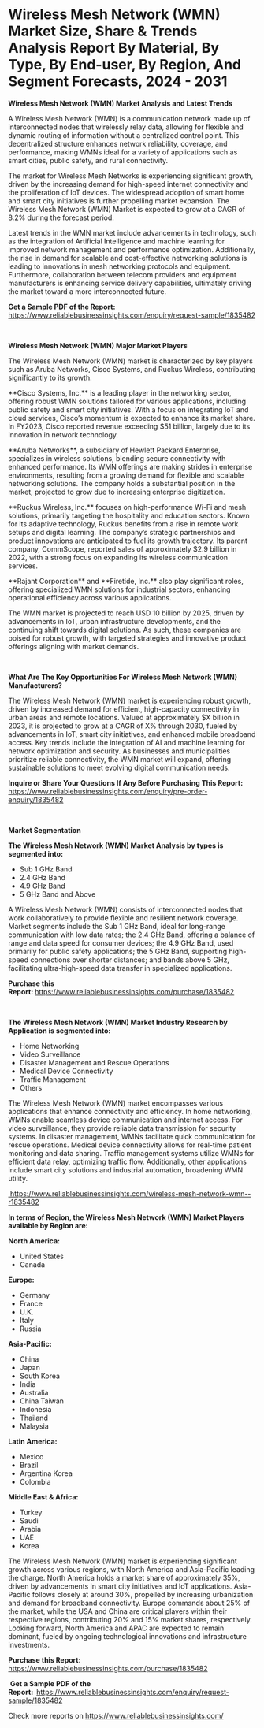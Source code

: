 <p><h1>Wireless Mesh Network (WMN) Market Size, Share & Trends Analysis Report By Material, By Type, By End-user, By Region, And Segment Forecasts, 2024 - 2031</h1></p><p><strong>Wireless Mesh Network (WMN) Market Analysis and Latest Trends</strong></p>
<p><p>A Wireless Mesh Network (WMN) is a communication network made up of interconnected nodes that wirelessly relay data, allowing for flexible and dynamic routing of information without a centralized control point. This decentralized structure enhances network reliability, coverage, and performance, making WMNs ideal for a variety of applications such as smart cities, public safety, and rural connectivity.</p><p>The market for Wireless Mesh Networks is experiencing significant growth, driven by the increasing demand for high-speed internet connectivity and the proliferation of IoT devices. The widespread adoption of smart home and smart city initiatives is further propelling market expansion. The Wireless Mesh Network (WMN) Market is expected to grow at a CAGR of 8.2% during the forecast period.</p><p>Latest trends in the WMN market include advancements in technology, such as the integration of Artificial Intelligence and machine learning for improved network management and performance optimization. Additionally, the rise in demand for scalable and cost-effective networking solutions is leading to innovations in mesh networking protocols and equipment. Furthermore, collaboration between telecom providers and equipment manufacturers is enhancing service delivery capabilities, ultimately driving the market toward a more interconnected future.</p></p>
<p><strong>Get a Sample PDF of the Report:&nbsp;</strong> <a href="https://www.reliablebusinessinsights.com/enquiry/request-sample/1835482?utm_campaign=1877&utm_medium=2&utm_source=Github&utm_content=ia&utm_term=31122024&utm_id=wireless-mesh-network-wmn">https://www.reliablebusinessinsights.com/enquiry/request-sample/1835482</a></p>
<p>&nbsp;</p>
<p><strong>Wireless Mesh Network (WMN) Major Market Players</strong></p>
<p><p>The Wireless Mesh Network (WMN) market is characterized by key players such as Aruba Networks, Cisco Systems, and Ruckus Wireless, contributing significantly to its growth. </p><p>**Cisco Systems, Inc.** is a leading player in the networking sector, offering robust WMN solutions tailored for various applications, including public safety and smart city initiatives. With a focus on integrating IoT and cloud services, Cisco’s momentum is expected to enhance its market share. In FY2023, Cisco reported revenue exceeding $51 billion, largely due to its innovation in network technology.</p><p>**Aruba Networks**, a subsidiary of Hewlett Packard Enterprise, specializes in wireless solutions, blending secure connectivity with enhanced performance. Its WMN offerings are making strides in enterprise environments, resulting from a growing demand for flexible and scalable networking solutions. The company holds a substantial position in the market, projected to grow due to increasing enterprise digitization.</p><p>**Ruckus Wireless, Inc.** focuses on high-performance Wi-Fi and mesh solutions, primarily targeting the hospitality and education sectors. Known for its adaptive technology, Ruckus benefits from a rise in remote work setups and digital learning. The company’s strategic partnerships and product innovations are anticipated to fuel its growth trajectory. Its parent company, CommScope, reported sales of approximately $2.9 billion in 2022, with a strong focus on expanding its wireless communication services.</p><p>**Rajant Corporation** and **Firetide, Inc.** also play significant roles, offering specialized WMN solutions for industrial sectors, enhancing operational efficiency across various applications. </p><p>The WMN market is projected to reach USD 10 billion by 2025, driven by advancements in IoT, urban infrastructure developments, and the continuing shift towards digital solutions. As such, these companies are poised for robust growth, with targeted strategies and innovative product offerings aligning with market demands.</p></p>
<p>&nbsp;</p>
<p><strong>What Are The Key Opportunities For Wireless Mesh Network (WMN) Manufacturers?</strong></p>
<p><p>The Wireless Mesh Network (WMN) market is experiencing robust growth, driven by increased demand for efficient, high-capacity connectivity in urban areas and remote locations. Valued at approximately $X billion in 2023, it is projected to grow at a CAGR of X% through 2030, fueled by advancements in IoT, smart city initiatives, and enhanced mobile broadband access. Key trends include the integration of AI and machine learning for network optimization and security. As businesses and municipalities prioritize reliable connectivity, the WMN market will expand, offering sustainable solutions to meet evolving digital communication needs.</p></p>
<p><strong>Inquire or Share Your Questions If Any Before Purchasing This Report:</strong> <a href="https://www.reliablebusinessinsights.com/enquiry/pre-order-enquiry/1835482?utm_campaign=1877&utm_medium=2&utm_source=Github&utm_content=ia&utm_term=31122024&utm_id=wireless-mesh-network-wmn">https://www.reliablebusinessinsights.com/enquiry/pre-order-enquiry/1835482</a></p>
<p>&nbsp;</p>
<p><strong>Market Segmentation</strong></p>
<p><strong>The Wireless Mesh Network (WMN) Market Analysis by types is segmented into:</strong></p>
<p><ul><li>Sub 1 GHz Band</li><li>2.4 GHz Band</li><li>4.9 GHz Band</li><li>5 GHz Band and Above</li></ul></p>
<p><p>A Wireless Mesh Network (WMN) consists of interconnected nodes that work collaboratively to provide flexible and resilient network coverage. Market segments include the Sub 1 GHz Band, ideal for long-range communication with low data rates; the 2.4 GHz Band, offering a balance of range and data speed for consumer devices; the 4.9 GHz Band, used primarily for public safety applications; the 5 GHz Band, supporting high-speed connections over shorter distances; and bands above 5 GHz, facilitating ultra-high-speed data transfer in specialized applications.</p></p>
<p><strong>Purchase this Report:&nbsp;</strong><a href="https://www.reliablebusinessinsights.com/purchase/1835482?utm_campaign=1877&utm_medium=2&utm_source=Github&utm_content=ia&utm_term=31122024&utm_id=wireless-mesh-network-wmn">https://www.reliablebusinessinsights.com/purchase/1835482</a></p>
<p>&nbsp;</p>
<p><strong>The Wireless Mesh Network (WMN) Market Industry Research by Application is segmented into:</strong></p>
<p><ul><li>Home Networking</li><li>Video Surveillance</li><li>Disaster Management and Rescue Operations</li><li>Medical Device Connectivity</li><li>Traffic Management</li><li>Others</li></ul></p>
<p><p>The Wireless Mesh Network (WMN) market encompasses various applications that enhance connectivity and efficiency. In home networking, WMNs enable seamless device communication and internet access. For video surveillance, they provide reliable data transmission for security systems. In disaster management, WMNs facilitate quick communication for rescue operations. Medical device connectivity allows for real-time patient monitoring and data sharing. Traffic management systems utilize WMNs for efficient data relay, optimizing traffic flow. Additionally, other applications include smart city solutions and industrial automation, broadening WMN utility.</p></p>
<p><a href="https://www.reliablebusinessinsights.com/wireless-mesh-network-wmn--r1835482?utm_campaign=1877&utm_medium=2&utm_source=Github&utm_content=ia&utm_term=31122024&utm_id=wireless-mesh-network-wmn">&nbsp;https://www.reliablebusinessinsights.com/wireless-mesh-network-wmn--r1835482</a></p>
<p><strong>In terms of Region, the Wireless Mesh Network (WMN) Market Players available by Region are:</strong></p>
<p>
    <p> <strong> North America: </strong>
        <ul>
            <li>United States</li>
            <li>Canada</li>
        </ul>
        </p> 
    <p> <strong> Europe: </strong>
        <ul>
            <li>Germany</li>
            <li>France</li>
            <li>U.K.</li>
            <li>Italy</li>
            <li>Russia</li>
        </ul>
        </p> 
    <p> <strong> Asia-Pacific: </strong>
        <ul>
            <li>China</li>
            <li>Japan</li>
            <li>South Korea</li>
            <li>India</li>
            <li>Australia</li>
            <li>China Taiwan</li>
            <li>Indonesia</li>
            <li>Thailand</li>
            <li>Malaysia</li>
        </ul>
        </p> 
    <p> <strong> Latin America: </strong>
        <ul>
            <li>Mexico</li>
            <li>Brazil</li>
            <li>Argentina Korea</li>
            <li>Colombia</li>
        </ul>
        </p> 
    <p> <strong> Middle East & Africa: </strong>
        <ul>
            <li>Turkey</li>
            <li>Saudi</li>
            <li>Arabia</li>
            <li>UAE</li>
            <li>Korea</li>
        </ul>
    </p>
    </p>
<p><p>The Wireless Mesh Network (WMN) market is experiencing significant growth across various regions, with North America and Asia-Pacific leading the charge. North America holds a market share of approximately 35%, driven by advancements in smart city initiatives and IoT applications. Asia-Pacific follows closely at around 30%, propelled by increasing urbanization and demand for broadband connectivity. Europe commands about 25% of the market, while the USA and China are critical players within their respective regions, contributing 20% and 15% market shares, respectively. Looking forward, North America and APAC are expected to remain dominant, fueled by ongoing technological innovations and infrastructure investments.</p></p>
<p><strong>Purchase this Report: </strong><a href="https://www.reliablebusinessinsights.com/purchase/1835482?utm_campaign=1877&utm_medium=2&utm_source=Github&utm_content=ia&utm_term=31122024&utm_id=wireless-mesh-network-wmn">https://www.reliablebusinessinsights.com/purchase/1835482</a></p>
<p>&nbsp;<strong>Get a Sample PDF of the Report:&nbsp;&nbsp;</strong><a href="https://www.reliablebusinessinsights.com/enquiry/request-sample/1835482?utm_campaign=1877&utm_medium=2&utm_source=Github&utm_content=ia&utm_term=31122024&utm_id=wireless-mesh-network-wmn">https://www.reliablebusinessinsights.com/enquiry/request-sample/1835482</a></p>
<p><strong></strong></p>
<p>Check more reports on <a href="https://www.reliablebusinessinsights.com/?utm_campaign=1877&utm_medium=2&utm_source=Github&utm_content=ia&utm_term=31122024&utm_id=wireless-mesh-network-wmn">https://www.reliablebusinessinsights.com/</a></p>
